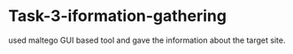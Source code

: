 # Task-3-iformation-gathering
used maltego GUI based tool and gave the information about the target site.
